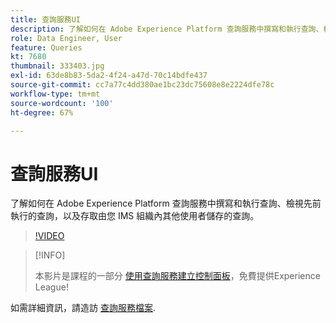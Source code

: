 ```yaml
---
title: 查詢服務UI
description: 了解如何在 Adobe Experience Platform 查詢服務中撰寫和執行查詢、檢視先前執行的查詢，以及存取由您 IMS 組織內其他使用者儲存的查詢。
role: Data Engineer, User
feature: Queries
kt: 7680
thumbnail: 333403.jpg
exl-id: 63de8b83-5da2-4f24-a47d-70c14bdfe437
source-git-commit: cc7a77c4dd380ae1bc23dc75608e8e2224dfe78c
workflow-type: tm+mt
source-wordcount: '100'
ht-degree: 67%

---
```


# 查詢服務UI

了解如何在 Adobe Experience Platform 查詢服務中撰寫和執行查詢、檢視先前執行的查詢，以及存取由您 IMS 組織內其他使用者儲存的查詢。

>[!VIDEO](https://video.tv.adobe.com/v/333403?quality=12&learn=on)

>[!INFO]
>
> 本影片是課程的一部分 [使用查詢服務建立控制面板](https://experienceleague.adobe.com/?recommended=ExperiencePlatform-D-1-2021.1.qsvc.dash)，免費提供Experience League!

如需詳細資訊，請造訪 [查詢服務檔案](https://experienceleague.adobe.com/docs/experience-platform/query/home.html?lang=zh-Hant).

